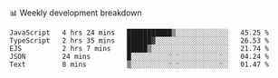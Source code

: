 📊 Weekly development breakdown
<!--START_SECTION:waka-->
```text
JavaScript   4 hrs 24 mins   ███████████▒░░░░░░░░░░░░░   45.25 % 
TypeScript   2 hrs 35 mins   ██████▓░░░░░░░░░░░░░░░░░░   26.53 % 
EJS          2 hrs 7 mins    █████▒░░░░░░░░░░░░░░░░░░░   21.74 % 
JSON         24 mins         █░░░░░░░░░░░░░░░░░░░░░░░░   04.24 % 
Text         8 mins          ▒░░░░░░░░░░░░░░░░░░░░░░░░   01.47 % 
```
<!--END_SECTION:waka-->
